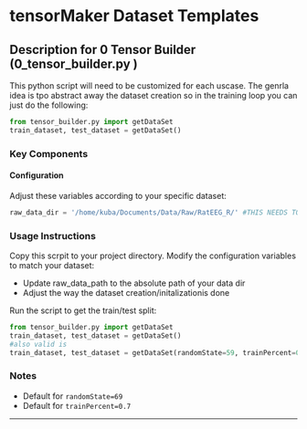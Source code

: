 # tensorMaker Dataset  Templates

## Description for 0 Tensor Builder (0_tensor_builder.py )

This python script will need to be customized for each uscase.
The genrla idea is tpo abstract away the dataset creation so in the training loop you can just do the following:

```python
from tensor_builder.py import getDataSet
train_dataset, test_dataset = getDataSet()
````
### Key Components

#### Configuration

Adjust these variables according to your specific dataset:

```python
raw_data_dir = '/home/kuba/Documents/Data/Raw/RatEEG_R/' #THIS NEEDS TO BE ABSOLUTE PATH
```
### Usage Instructions

Copy this scrpit to your project directory.
Modify the configuration variables to match your dataset:

- Update raw_data_path to the absolute path of your data dir
- Adjust the way the dataset creation/initalizationis done


Run the script to get the train/test split:
```python
from tensor_builder.py import getDataSet
train_dataset, test_dataset = getDataSet()
#also valid is 
train_dataset, test_dataset = getDataSet(randomState=59, trainPercent=0.8)
````


### Notes

- Default for `randomState=69`
- Default for `trainPercent=0.7`

---

